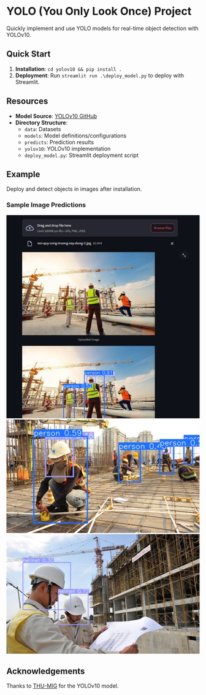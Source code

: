# YOLO (You Only Look Once) Project

Quickly implement and use YOLO models for real-time object detection with YOLOv10.

## Quick Start
1. **Installation**: `cd yolov10 && pip install .`
2. **Deployment**: Run `streamlit run .\deploy_model.py` to deploy with Streamlit.

## Resources
- **Model Source**: [YOLOv10 GitHub](https://github.com/THU-MIG/yolov10)
- **Directory Structure**:
  - `data`: Datasets
  - `models`: Model definitions/configurations
  - `predicts`: Prediction results
  - `yolov10`: YOLOv10 implementation
  - `deploy_model.py`: Streamlit deployment script

## Example
Deploy and detect objects in images after installation.
### Sample Image Predictions
<div align="center">
  <img src="./data/image.png">
  <img src="./data/image-1.png">
  <img src="./data/image-2.png">
</div>


## Acknowledgements
Thanks to [THU-MIG](https://github.com/THU-MIG/yolov10) for the YOLOv10 model.